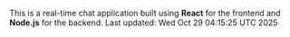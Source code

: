 This is a real-time chat application built using **React** for the frontend and **Node.js** for the backend.
Last updated: Wed Oct 29 04:15:25 UTC 2025
